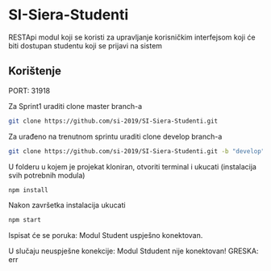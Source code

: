 # SI-Siera-Studenti

RESTApi modul koji se koristi za upravljanje korisničkim interfejsom koji će biti dostupan studentu koji se prijavi na sistem

## Korištenje

PORT: 31918

Za Sprint1 uraditi clone master branch-a

```bash
git clone https://github.com/si-2019/SI-Siera-Studenti.git
```

Za urađeno na trenutnom sprintu uraditi clone develop branch-a

```bash
git clone https://github.com/si-2019/SI-Siera-Studenti.git -b "develop"
```
U folderu u kojem je projekat kloniran, otvoriti terminal i ukucati (instalacija svih potrebnih modula)

```bash
npm install
```

Nakon završetka instalacija ukucati

```bash
npm start
```

Ispisat će se poruka: Modul Student uspješno konektovan.

U slučaju neuspješne konekcije: Modul Stdudent nije konektovan! GRESKA: err
